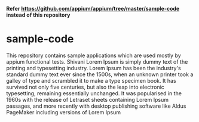 **Refer https://github.com/appium/appium/tree/master/sample-code instead of this repository**

# sample-code

This repository contains sample applications which are used mostly by appium functional tests.
Shivani
Lorem Ipsum is simply dummy text of the printing and typesetting industry. Lorem Ipsum has been the industry's standard dummy text ever since the 1500s, when an unknown printer took a galley of type and scrambled it to make a type specimen book. It has survived not only five centuries, but also the leap into electronic typesetting, remaining essentially unchanged. It was popularised in the 1960s with the release of Letraset sheets containing Lorem Ipsum passages, and more recently with desktop publishing software like Aldus PageMaker including versions of Lorem Ipsum



